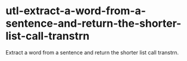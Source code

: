 # utl-extract-a-word-from-a-sentence-and-return-the-shorter-list-call-transtrn
Extract a word from a sentence and return the shorter list call transtrn.
